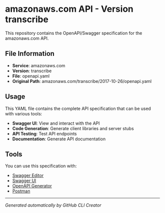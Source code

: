 # amazonaws.com API - Version transcribe

This repository contains the OpenAPI/Swagger specification for the amazonaws.com API.

## File Information

- **Service**: amazonaws.com
- **Version**: transcribe
- **File**: openapi.yaml
- **Original Path**: amazonaws.com/transcribe/2017-10-26/openapi.yaml

## Usage

This YAML file contains the complete API specification that can be used with various tools:

- **Swagger UI**: View and interact with the API
- **Code Generation**: Generate client libraries and server stubs
- **API Testing**: Test API endpoints
- **Documentation**: Generate API documentation

## Tools

You can use this specification with:

- [Swagger Editor](https://editor.swagger.io/)
- [Swagger UI](https://swagger.io/tools/swagger-ui/)
- [OpenAPI Generator](https://openapi-generator.tech/)
- [Postman](https://www.postman.com/)

---

*Generated automatically by GitHub CLI Creator*

